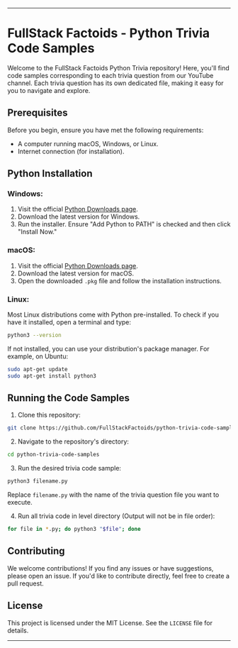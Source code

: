 
---

# FullStack Factoids - Python Trivia Code Samples

Welcome to the FullStack Factoids Python Trivia repository! Here, you'll find code samples corresponding to each trivia question from our YouTube channel. Each trivia question has its own dedicated file, making it easy for you to navigate and explore.

## Prerequisites

Before you begin, ensure you have met the following requirements:

- A computer running macOS, Windows, or Linux.
- Internet connection (for installation).

## Python Installation

### Windows:

1. Visit the official [Python Downloads page](https://www.python.org/downloads/).
2. Download the latest version for Windows.
3. Run the installer. Ensure "Add Python to PATH" is checked and then click "Install Now."

### macOS:

1. Visit the official [Python Downloads page](https://www.python.org/downloads/).
2. Download the latest version for macOS.
3. Open the downloaded `.pkg` file and follow the installation instructions.

### Linux:

Most Linux distributions come with Python pre-installed. To check if you have it installed, open a terminal and type:
```bash
python3 --version
```
If not installed, you can use your distribution's package manager. For example, on Ubuntu:
```bash
sudo apt-get update
sudo apt-get install python3
```

## Running the Code Samples

1. Clone this repository:
```bash
git clone https://github.com/FullStackFactoids/python-trivia-code-samples.git
```

2. Navigate to the repository's directory:
```bash
cd python-trivia-code-samples
```

3. Run the desired trivia code sample:
```bash
python3 filename.py
```
Replace `filename.py` with the name of the trivia question file you want to execute.

4. Run all trivia code in level directory (Output will not be in file order):
```bash
for file in *.py; do python3 "$file"; done
```
## Contributing

We welcome contributions! If you find any issues or have suggestions, please open an issue. If you'd like to contribute directly, feel free to create a pull request.

## License

This project is licensed under the MIT License. See the `LICENSE` file for details.

---
